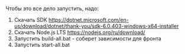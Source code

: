 Чтобы это все дело запустить, надо:
1) Скачать SDK https://dotnet.microsoft.com/en-us/download/dotnet/thank-you/sdk-6.0.403-windows-x64-installer
2) Скачать Node.js LTS https://nodejs.org/ru/download/
3) Запустить build-all.bat - соберет зависимости для фронта
4) Запустить start-all.bat